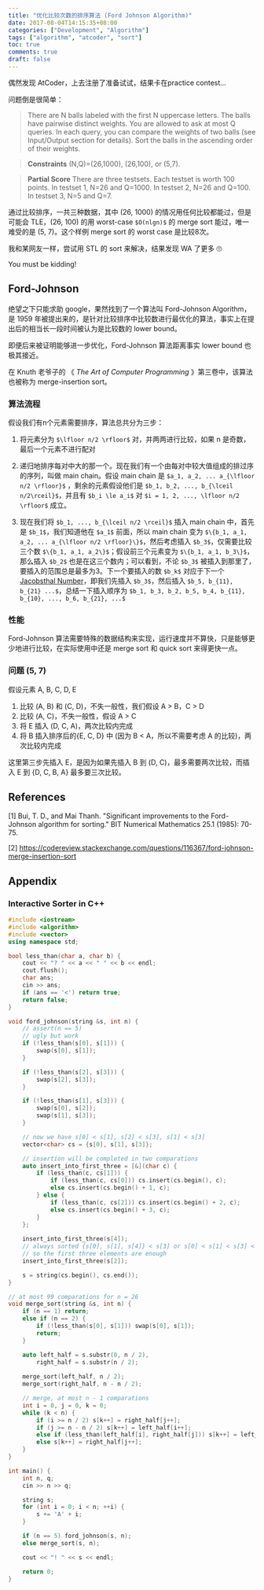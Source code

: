 ```yaml
---
title: "优化比较次数的排序算法 (Ford Johnson Algorithm)"
date: 2017-08-04T14:15:35+08:00
categories: ["Development", "Algorithm"]
tags: ["algorithm", "atcoder", "sort"]
toc: true
comments: true
draft: false
---
```


偶然发现 AtCoder，上去注册了准备试试，结果卡在practice contest...

问题倒是很简单：


> There are N balls labeled with the first N uppercase letters. The balls have pairwise distinct weights.
You are allowed to ask at most Q queries. In each query, you can compare the weights of two balls (see Input/Output section for details).
Sort the balls in the ascending order of their weights.

> **Constraints**
(N,Q)=(26,1000), (26,100), or (5,7).

> **Partial Score**
There are three testsets. Each testset is worth 100 points.
In testset 1, N=26 and Q=1000.
In testset 2, N=26 and Q=100.
In testset 3, N=5 and Q=7.

通过比较排序，一共三种数据，其中 (26, 1000) 的情况用任何比较都能过，但是可能会 TLE，(26, 100) 的用 worst-case `$O(nlgn)$` 的 merge sort 能过，唯一难受的是 (5, 7)。这个样例 merge sort 的 worst case 是比较8次。

我和某网友一样，尝试用 STL 的 sort 来解决，结果发现 WA 了更多 🙄 

You must be kidding!

<!--more-->

## Ford-Johnson

绝望之下只能求助 google，果然找到了一个算法叫 Ford-Johnson Algorithm，是 1959 年被提出来的，是针对比较排序中比较数进行最优化的算法，事实上在提出后的相当长一段时间被认为是比较数的 lower bound。

即便后来被证明能够进一步优化，Ford-Johnson 算法距离事实 lower bound 也极其接近。

在 Knuth 老爷子的 《 *The Art of Computer Programming* 》第三卷中，该算法也被称为 merge-insertion sort。

### 算法流程

假设我们有n个元素需要排序，算法总共分为三步：

1. 将元素分为 `$\lfloor n/2 \rfloor$` 对，并两两进行比较，如果 n 是奇数，最后一个元素不进行配对

2. 递归地排序每对中大的那一个。现在我们有一个由每对中较大值组成的排过序的序列，叫做 main chain。假设 main chain 是 `$a_1, a_2, ... a_{\lfloor n/2 \rfloor}$` ，剩余的元素假设他们是 `$b_1, b_2, ..., b_{\lceil n/2\rceil}$`，并且有 `$b_i \le a_i$` 对 `$i = 1, 2, ..., \lfloor n/2 \rfloor$` 成立。
3. 现在我们将 `$b_1, ..., b_{\lceil n/2 \rceil}$` 插入 main chain 中，首先是 `$b_1$`，我们知道他在 `$a_1$` 前面，所以 main chain 变为 `$\{b_1, a_1, a_2, ... a_{\lfloor n/2 \rfloor}\}$`，然后考虑插入 `$b_3$`，仅需要比较三个数 `$\{b_1, a_1, a_2\}$`；假设前三个元素变为 `$\{b_1, a_1, b_3\}$`，那么插入 `$b_2$` 也是在这三个数内；可以看到，不论 `$b_3$` 被插入到那里了，要插入的范围总是最多为3。下一个要插入的数 `$b_k$` 对应于下一个[Jacobsthal Number](https://en.wikipedia.org/wiki/Jacobsthal_number)，即我们先插入 `$b_3$`，然后插入 `$b_5, b_{11}, b_{21} ...$`，总结一下插入顺序为 `$b_1, b_3, b_2, b_5, b_4, b_{11}, b_{10}, ..., b_6, b_{21}, ...$`

### 性能

Ford-Johnson 算法需要特殊的数据结构来实现，运行速度并不算快，只是能够更少地进行比较，在实际使用中还是 merge sort 和 quick sort 来得更快一点。

### 问题 (5, 7)

假设元素 A, B, C, D, E

1. 比较 (A, B) 和 (C, D)，不失一般性，我们假设 A > B，C > D
2. 比较 (A, C)，不失一般性，假设 A > C
3. 将 E 插入 (D, C, A)，两次比较内完成
4. 将 B 插入排序后的{E, C, D} 中 (因为 B < A，所以不需要考虑 A 的比较)，两次比较内完成

这里第三步先插入 E，是因为如果先插入 B 到 (D, C)，最多需要两次比较，而插入 E 到 {D, C, B, A} 最多要三次比较。

## References

[1] Bui, T. D., and Mai Thanh. "Significant improvements to the Ford-Johnson algorithm for sorting." BIT Numerical Mathematics 25.1 (1985): 70-75.

[2] https://codereview.stackexchange.com/questions/116367/ford-johnson-merge-insertion-sort

## Appendix

### Interactive Sorter in C++

```cpp
#include <iostream>
#include <algorithm>
#include <vector>
using namespace std;

bool less_than(char a, char b) {
    cout << "? " << a << " " << b << endl;
    cout.flush();
    char ans;
    cin >> ans;
    if (ans == '<') return true;
    return false;
}

void ford_johnson(string &s, int n) {
    // assert(n == 5)
    // ugly but work
    if (!less_than(s[0], s[1])) {
        swap(s[0], s[1]);
    }

    if (!less_than(s[2], s[3])) {
        swap(s[2], s[3]);
    }

    if (!less_than(s[1], s[3])) {
        swap(s[0], s[2]);
        swap(s[1], s[3]);
    }

    // now we have s[0] < s[1], s[2] < s[3], s[1] < s[3]
    vector<char> cs = {s[0], s[1], s[3]};

    // insertion will be completed in two comparations
    auto insert_into_first_three = [&](char c) {
        if (less_than(c, cs[1])) {
            if (less_than(c, cs[0])) cs.insert(cs.begin(), c);
            else cs.insert(cs.begin() + 1, c);
        } else {
            if (less_than(c, cs[2])) cs.insert(cs.begin() + 2, c);
            else cs.insert(cs.begin() + 3, c);
        }
    };
    
    insert_into_first_three(s[4]);
    // always sorted {s[0], s[1], s[4]} < s[3] or s[0] < s[1] < s[3] < s[4]
    // so the first three elements are enough
    insert_into_first_three(s[2]);

    s = string(cs.begin(), cs.end());
}

// at most 99 comparations for n = 26
void merge_sort(string &s, int n) {
    if (n == 1) return;
    else if (n == 2) {
        if (!less_than(s[0], s[1])) swap(s[0], s[1]);
        return;
    }

    auto left_half = s.substr(0, n / 2), 
        right_half = s.substr(n / 2);
        
    merge_sort(left_half, n / 2);
    merge_sort(right_half, n - n / 2);

    // merge, at most n - 1 comparations
    int i = 0, j = 0, k = 0;
    while (k < n) {
        if (i >= n / 2) s[k++] = right_half[j++];
        if (j >= n - n / 2) s[k++] = left_half[i++];
        else if (less_than(left_half[i], right_half[j])) s[k++] = left_half[i++];
        else s[k++] = right_half[j++];
    }
}

int main() {
    int n, q;
    cin >> n >> q;

    string s;
    for (int i = 0; i < n; ++i) {
        s += 'A' + i;
    }

    if (n == 5) ford_johnson(s, n);
    else merge_sort(s, n);

    cout << "! " << s << endl;

    return 0;
}
```


